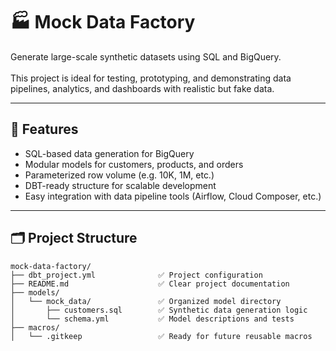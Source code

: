 # 🏭 Mock Data Factory

Generate large-scale synthetic datasets using SQL and BigQuery.  
<br>
This project is ideal for testing, prototyping, and demonstrating data pipelines, analytics, and dashboards with realistic but fake data.

---

## 📌 Features

- SQL-based data generation for BigQuery
- Modular models for customers, products, and orders
- Parameterized row volume (e.g. 10K, 1M, etc.)
- DBT-ready structure for scalable development
- Easy integration with data pipeline tools (Airflow, Cloud Composer, etc.)

---

## 🗂️ Project Structure

```
mock-data-factory/
├── dbt_project.yml              ✅ Project configuration
├── README.md                    ✅ Clear project documentation
├── models/
│   └── mock_data/               ✅ Organized model directory
│       ├── customers.sql        ✅ Synthetic data generation logic
│       └── schema.yml           ✅ Model descriptions and tests
├── macros/
│   └── .gitkeep                 ✅ Ready for future reusable macros
```

